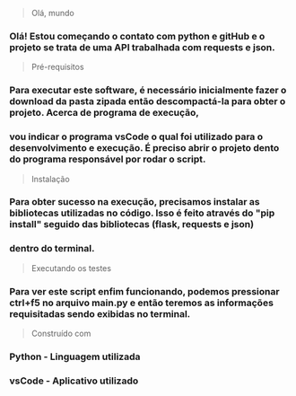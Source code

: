> Olá, mundo
### Olá! Estou começando o contato com python e gitHub e o projeto se trata de uma API trabalhada com requests e json.

> Pré-requisitos
### Para executar este software, é necessário inicialmente fazer o download da pasta zipada então descompactá-la para obter o projeto. Acerca de programa de execução,
### vou indicar o programa vsCode o qual foi utilizado para o desenvolvimento e execução. É preciso abrir o projeto dento do programa responsável por rodar o script.

> Instalação
### Para obter sucesso na execução, precisamos instalar as bibliotecas utilizadas no código. Isso é feito através do "pip install" seguido das bibliotecas (flask, requests e json)
### dentro do terminal.

> Executando os testes
### Para ver este script enfim funcionando, podemos pressionar ctrl+f5 no arquivo main.py e então teremos as informações requisitadas sendo exibidas no terminal.

> Construído com
### Python - Linguagem utilizada
### vsCode - Aplicativo utilizado
